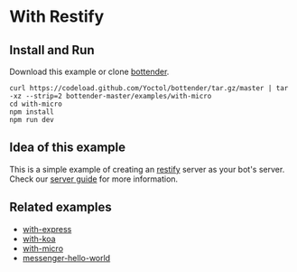 # With Restify

## Install and Run

Download this example or clone [bottender](https://github.com/Yoctol/bottender).

```
curl https://codeload.github.com/Yoctol/bottender/tar.gz/master | tar -xz --strip=2 bottender-master/examples/with-micro
cd with-micro
npm install
npm run dev
```

## Idea of this example

This is a simple example of creating an
[restify](https://github.com/restify/node-restify) server as your bot's server.\
Check our [server guide](https://bottender.js.org/docs/Guides-Server) for more information.

## Related examples

* [with-express](../with-express)
* [with-koa](../with-koa)
* [with-micro](../with-micro)
* [messenger-hello-world](../messenger-hello-world)
